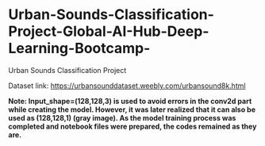 # Urban-Sounds-Classification-Project-Global-AI-Hub-Deep-Learning-Bootcamp-
Urban Sounds Classification Project

Dataset link: https://urbansounddataset.weebly.com/urbansound8k.html

**Note: Input_shape=(128,128,3) is used to avoid errors in the conv2d part while creating the model. However, it was later realized that it can also be used as (128,128,1) (gray image). As the model training process was completed and notebook files were prepared, the codes remained as they are.**
